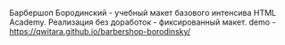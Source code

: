 Барбершоп Бородинский - учебный макет базового интенсива HTML Academy. 
Реализация без доработок - фиксированный макет.
demo - https://qwitara.github.io/barbershop-borodinsky/
